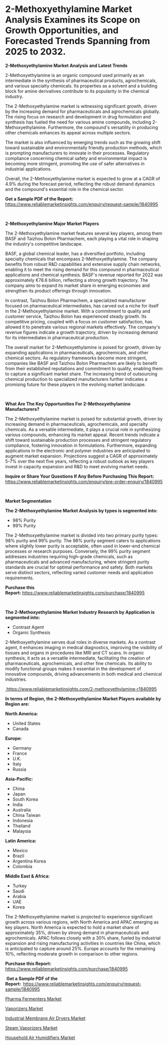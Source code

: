 <p><h1>2-Methoxyethylamine Market Analysis Examines its Scope on Growth Opportunities, and Forecasted Trends Spanning from 2025 to 2032.</h1></p><p><strong>2-Methoxyethylamine Market Analysis and Latest Trends</strong></p>
<p><p>2-Methoxyethylamine is an organic compound used primarily as an intermediate in the synthesis of pharmaceutical products, agrochemicals, and various specialty chemicals. Its properties as a solvent and a building block for amine derivatives contribute to its popularity in the chemical industry.</p><p>The 2-Methoxyethylamine market is witnessing significant growth, driven by the increasing demand for pharmaceuticals and agrochemicals globally. The rising focus on research and development in drug formulation and synthesis has fueled the need for various amine compounds, including 2-Methoxyethylamine. Furthermore, the compound's versatility in producing other chemicals enhances its appeal across multiple sectors.</p><p>The market is also influenced by emerging trends such as the growing shift toward sustainable and environmentally friendly production methods, which is prompting manufacturers to innovate in their processes. Regulatory compliance concerning chemical safety and environmental impact is becoming more stringent, promoting the use of safer alternatives in industrial applications.</p><p>Overall, the 2-Methoxyethylamine market is expected to grow at a CAGR of 4.9% during the forecast period, reflecting the robust demand dynamics and the compound's essential role in the chemical sector.</p></p>
<p><strong>Get a Sample PDF of the Report:&nbsp;</strong> <a href="https://www.reliablemarketinsights.com/enquiry/request-sample/1840995?utm_campaign=3520&utm_medium=2&utm_source=Github&utm_content=ia&utm_term=03042025&utm_id=2-methoxyethylamine">https://www.reliablemarketinsights.com/enquiry/request-sample/1840995</a></p>
<p>&nbsp;</p>
<p><strong>2-Methoxyethylamine Major Market Players</strong></p>
<p><p>The 2-Methoxyethylamine market features several key players, among them BASF and Taizhou Bolon Pharmachem, each playing a vital role in shaping the industry's competitive landscape.</p><p>BASF, a global chemical leader, has a diversified portfolio, including specialty chemicals that encompass 2-Methoxyethylamine. The company benefits from robust R&D capabilities and extensive supply chain networks, enabling it to meet the rising demand for this compound in pharmaceutical applications and chemical synthesis. BASF's revenue reported for 2022 was approximately €78.6 billion, reflecting a strong growth trajectory. The company aims to expand its market share in emerging economies and strengthen its product offerings through innovation.</p><p>In contrast, Taizhou Bolon Pharmachem, a specialized manufacturer focused on pharmaceutical intermediates, has carved out a niche for itself in the 2-Methoxyethylamine market. With a commitment to quality and customer service, Taizhou Bolon has experienced steady growth. Its competitive pricing, coupled with a focus on customer satisfaction, has allowed it to penetrate various regional markets effectively. The company's revenue figures indicate a growth trajectory, driven by increasing demand for its intermediates in pharmaceutical production.</p><p>The overall market for 2-Methoxyethylamine is poised for growth, driven by expanding applications in pharmaceuticals, agrochemicals, and other chemical sectors. As regulatory frameworks become more stringent, companies like BASF and Taizhou Bolon Pharmachem are likely to benefit from their established reputations and commitment to quality, enabling them to capture a significant market share. The increasing trend of outsourcing chemical production to specialized manufacturers further indicates a promising future for these players in the evolving market landscape.</p></p>
<p>&nbsp;</p>
<p><strong>What Are The Key Opportunities For 2-Methoxyethylamine Manufacturers?</strong></p>
<p><p>The 2-Methoxyethylamine market is poised for substantial growth, driven by increasing demand in pharmaceuticals, agrochemicals, and specialty chemicals. As a versatile intermediate, it plays a crucial role in synthesizing various compounds, enhancing its market appeal. Recent trends indicate a shift toward sustainable production processes and stringent regulatory compliance, fostering innovation in formulations. Furthermore, expanding applications in the electronic and polymer industries are anticipated to augment market expansion. Projections suggest a CAGR of approximately 5-7% over the next five years, reflecting a robust outlook as key players invest in capacity expansion and R&D to meet evolving market needs.</p></p>
<p><strong>Inquire or Share Your Questions If Any Before Purchasing This Report:</strong> <a href="https://www.reliablemarketinsights.com/enquiry/pre-order-enquiry/1840995?utm_campaign=3520&utm_medium=2&utm_source=Github&utm_content=ia&utm_term=03042025&utm_id=2-methoxyethylamine">https://www.reliablemarketinsights.com/enquiry/pre-order-enquiry/1840995</a></p>
<p>&nbsp;</p>
<p><strong>Market Segmentation</strong></p>
<p><strong>The 2-Methoxyethylamine Market Analysis by types is segmented into:</strong></p>
<p><ul><li>98% Purity</li><li>99% Purity</li></ul></p>
<p><p>The 2-Methoxyethylamine market is divided into two primary purity types: 98% purity and 99% purity. The 98% purity segment caters to applications where slightly lower purity is acceptable, often used in lower-end chemical processes or research purposes. Conversely, the 99% purity segment addresses industries requiring high-grade chemicals, such as pharmaceuticals and advanced manufacturing, where stringent purity standards are crucial for optimal performance and safety. Both markets serve distinct sectors, reflecting varied customer needs and application requirements.</p></p>
<p><strong>Purchase this Report:&nbsp;</strong><a href="https://www.reliablemarketinsights.com/purchase/1840995?utm_campaign=3520&utm_medium=2&utm_source=Github&utm_content=ia&utm_term=03042025&utm_id=2-methoxyethylamine">https://www.reliablemarketinsights.com/purchase/1840995</a></p>
<p>&nbsp;</p>
<p><strong>The 2-Methoxyethylamine Market Industry Research by Application is segmented into:</strong></p>
<p><ul><li>Contrast Agent</li><li>Organic Synthesis</li></ul></p>
<p><p>2-Methoxyethylamine serves dual roles in diverse markets. As a contrast agent, it enhances imaging in medical diagnostics, improving the visibility of tissues and organs in procedures like MRI and CT scans. In organic synthesis, it acts as a versatile intermediate, facilitating the creation of pharmaceuticals, agrochemicals, and other fine chemicals. Its ability to modify functional groups makes it essential in the development of innovative compounds, driving advancements in both medical and chemical industries.</p></p>
<p><a href="https://www.reliablemarketinsights.com/2-methoxyethylamine-r1840995?utm_campaign=3520&utm_medium=2&utm_source=Github&utm_content=ia&utm_term=03042025&utm_id=2-methoxyethylamine">&nbsp;https://www.reliablemarketinsights.com/2-methoxyethylamine-r1840995</a></p>
<p><strong>In terms of Region, the 2-Methoxyethylamine Market Players available by Region are:</strong></p>
<p>
    <p> <strong> North America: </strong>
        <ul>
            <li>United States</li>
            <li>Canada</li>
        </ul>
        </p> 
    <p> <strong> Europe: </strong>
        <ul>
            <li>Germany</li>
            <li>France</li>
            <li>U.K.</li>
            <li>Italy</li>
            <li>Russia</li>
        </ul>
        </p> 
    <p> <strong> Asia-Pacific: </strong>
        <ul>
            <li>China</li>
            <li>Japan</li>
            <li>South Korea</li>
            <li>India</li>
            <li>Australia</li>
            <li>China Taiwan</li>
            <li>Indonesia</li>
            <li>Thailand</li>
            <li>Malaysia</li>
        </ul>
        </p> 
    <p> <strong> Latin America: </strong>
        <ul>
            <li>Mexico</li>
            <li>Brazil</li>
            <li>Argentina Korea</li>
            <li>Colombia</li>
        </ul>
        </p> 
    <p> <strong> Middle East & Africa: </strong>
        <ul>
            <li>Turkey</li>
            <li>Saudi</li>
            <li>Arabia</li>
            <li>UAE</li>
            <li>Korea</li>
        </ul>
    </p>
    </p>
<p><p>The 2-Methoxyethylamine market is projected to experience significant growth across various regions, with North America and APAC emerging as key players. North America is expected to hold a market share of approximately 35%, driven by strong demand in pharmaceuticals and agrochemicals. APAC follows closely with a 30% share, fueled by industrial expansion and rising manufacturing activities in countries like China, which is anticipated to capture around 25%. Europe accounts for the remaining 10%, reflecting moderate growth in comparison to other regions.</p></p>
<p><strong>Purchase this Report: </strong><a href="https://www.reliablemarketinsights.com/purchase/1840995?utm_campaign=3520&utm_medium=2&utm_source=Github&utm_content=ia&utm_term=03042025&utm_id=2-methoxyethylamine">https://www.reliablemarketinsights.com/purchase/1840995</a></p>
<p>&nbsp;<strong>Get a Sample PDF of the Report:&nbsp;&nbsp;</strong><a href="https://www.reliablemarketinsights.com/enquiry/request-sample/1840995?utm_campaign=3520&utm_medium=2&utm_source=Github&utm_content=ia&utm_term=03042025&utm_id=2-methoxyethylamine">https://www.reliablemarketinsights.com/enquiry/request-sample/1840995</a></p>
<p><strong></strong></p>
<p><p><a href="https://www.linkedin.com/pulse/sales-projections-analysis-pharma-fermenters-market-expected-cagr-3o7xc?utm_campaign=3520&utm_medium=2&utm_source=Github&utm_content=ia&utm_term=03042025&utm_id=2-methoxyethylamine">Pharma Fermenters Market</a></p><p><a href="https://www.linkedin.com/pulse/vaporizers-market-overview-future-growth-trends-opportunities-h1ajc?utm_campaign=3520&utm_medium=2&utm_source=Github&utm_content=ia&utm_term=03042025&utm_id=2-methoxyethylamine">Vaporizers Market</a></p><p><a href="https://www.linkedin.com/pulse/strategic-forecast-industrial-membrane-air-dryers-market-kvm2c?utm_campaign=3520&utm_medium=2&utm_source=Github&utm_content=ia&utm_term=03042025&utm_id=2-methoxyethylamine">Industrial Membrane Air Dryers Market</a></p><p><a href="https://www.linkedin.com/pulse/from-2025-2032-industryrevenue-generation-current-cagr78as-bkqoc?utm_campaign=3520&utm_medium=2&utm_source=Github&utm_content=ia&utm_term=03042025&utm_id=2-methoxyethylamine">Steam Vaporizers Market</a></p><p><a href="https://www.linkedin.com/pulse/comprehensive-household-air-humidifiers-market-size-report-lff7c?utm_campaign=3520&utm_medium=2&utm_source=Github&utm_content=ia&utm_term=03042025&utm_id=2-methoxyethylamine">Household Air Humidifiers Market</a></p></p>